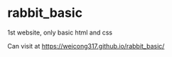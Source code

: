 # rabbit_basic
1st website, only basic html and css

Can visit at https://weicong317.github.io/rabbit_basic/
